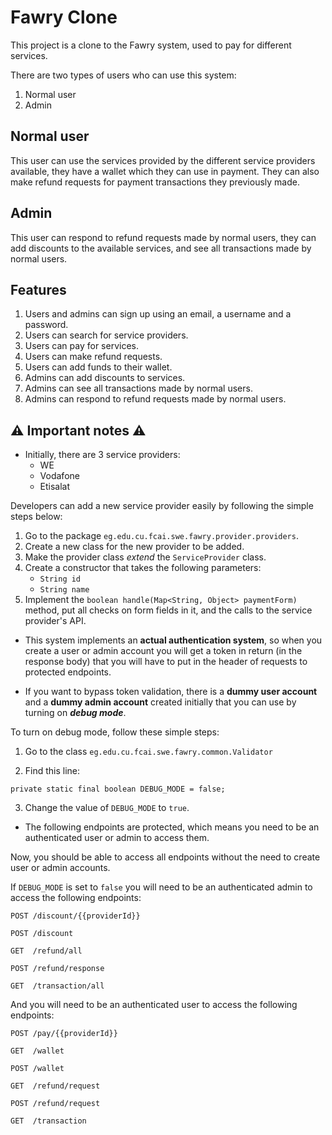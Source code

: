 # Fawry Clone

This project is a clone to the Fawry system, used to pay
for different services.

There are two types of users who can use this system:

1. Normal user
2. Admin

## Normal user

This user can use the services provided by the different
service providers available, they have a wallet which they
can use in payment. They can also make refund requests
for payment transactions they previously made.

## Admin

This user can respond to refund requests made by normal users,
they can add discounts to the available services, and see
all transactions made by normal users.

## Features

1. Users and admins can sign up using an email, a username
   and a password.
2. Users can search for service providers.
3. Users can pay for services.
4. Users can make refund requests.
5. Users can add funds to their wallet.
6. Admins can add discounts to services.
7. Admins can see all transactions made by normal users.
8. Admins can respond to refund requests made by normal users.

## ⚠️ Important notes ⚠️

- Initially, there are 3 service providers:
  - WE
  - Vodafone
  - Etisalat

Developers can add a new service provider easily
by following the simple steps below:

1. Go to the package ```eg.edu.cu.fcai.swe.fawry.provider.providers```.
2. Create a new class for the new provider to be added.
3. Make the provider class _extend_ the ```ServiceProvider``` class.
4. Create a constructor that takes the following parameters:
   - ```String id```
   - ```String name```
5. Implement the ```boolean handle(Map<String, Object> paymentForm)```
method, put all checks on form fields in it, and the calls
to the service provider's API.

- This system implements an **actual authentication
  system**, so when you create a user or admin account
  you will get a token in return (in the response body)
  that you will have to put in the header of requests to
  protected endpoints.

- If you want to bypass token validation, there is
  a **dummy user account** and a **dummy admin account** created
  initially that you can use by turning on _**debug mode**_.

To turn on debug mode, follow these simple steps:

1. Go to the class ```eg.edu.cu.fcai.swe.fawry.common.Validator```

2. Find this line: 

```
private static final boolean DEBUG_MODE = false;
```

3. Change the value of ```DEBUG_MODE``` to ```true```.

- The following endpoints are protected,
  which means you need to be an authenticated
  user or admin to access them.

Now, you should be able to access all endpoints without the need
to create user or admin accounts.

If ```DEBUG_MODE``` is set to ```false``` you will
need to be an authenticated admin to access the following
endpoints:

```
POST /discount/{{providerId}}
```

```
POST /discount
```

```
GET  /refund/all
```

```
POST /refund/response
```

```
GET  /transaction/all
```

And you will need to be an authenticated user to access the
following endpoints:

```
POST /pay/{{providerId}}
```

```
GET  /wallet
```

```
POST /wallet
```

```
GET  /refund/request
```

```
POST /refund/request
```

```
GET  /transaction
```
